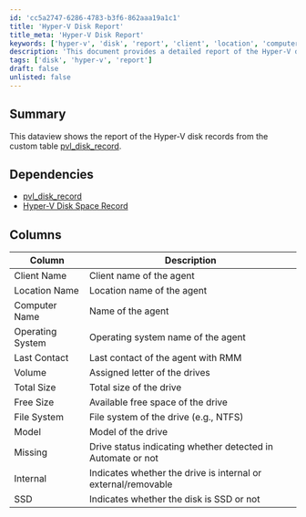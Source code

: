 ```yaml
---
id: 'cc5a2747-6286-4783-b3f6-862aaa19a1c1'
title: 'Hyper-V Disk Report'
title_meta: 'Hyper-V Disk Report'
keywords: ['hyper-v', 'disk', 'report', 'client', 'location', 'computer', 'os', 'lastcontact', 'volume', 'size', 'filesystem', 'model', 'status', 'internal', 'ssd']
description: 'This document provides a detailed report of the Hyper-V disk records from the custom table pvl_disk_record, including information on client names, locations, computer names, operating systems, and various disk attributes such as total size, free size, and status.'
tags: ['disk', 'hyper-v', 'report']
draft: false
unlisted: false
---
```


## Summary

This dataview shows the report of the Hyper-V disk records from the custom table [pvl_disk_record](<../tables/pvl_disk_record.md>).

## Dependencies

- [pvl_disk_record](<../tables/pvl_disk_record.md>) 
- [Hyper-V Disk Space Record](<./Hyper-V Disk Space Record.md>) 

## Columns

| Column            | Description                                             |
|-------------------|---------------------------------------------------------|
| Client Name       | Client name of the agent                                |
| Location Name     | Location name of the agent                              |
| Computer Name     | Name of the agent                                      |
| Operating System   | Operating system name of the agent                      |
| Last Contact      | Last contact of the agent with RMM                      |
| Volume            | Assigned letter of the drives                           |
| Total Size        | Total size of the drive                                 |
| Free Size         | Available free space of the drive                       |
| File System       | File system of the drive (e.g., NTFS)                  |
| Model             | Model of the drive                                      |
| Missing           | Drive status indicating whether detected in Automate or not |
| Internal          | Indicates whether the drive is internal or external/removable |
| SSD               | Indicates whether the disk is SSD or not                |



